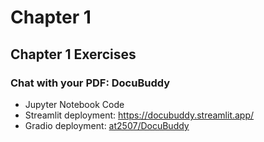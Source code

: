 # Chapter 1

## Chapter 1 Exercises

### Chat with your PDF: DocuBuddy 
- Jupyter Notebook Code
- Streamlit deployment: https://docubuddy.streamlit.app/
- Gradio deployment: [at2507/DocuBuddy](https://huggingface.co/spaces/at2507/DocuBuddy)
